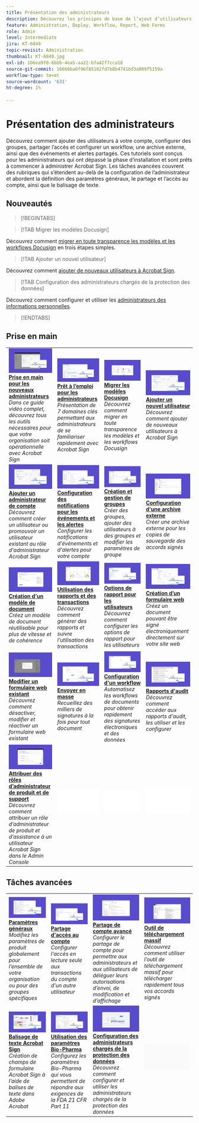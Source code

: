 ```yaml
---
title: Présentation des administrateurs
description: Découvrez les principes de base de l’ajout d’utilisateurs à votre compte, de la configuration de groupes, du partage d’accès et de la configuration d’un workflow, d’une archive externe et d’événements et alertes partagés
feature: Administration, Deploy, Workflow, Report, Web Forms
role: Admin
level: Intermediate
jira: KT-6849
topic-revisit: Administration
thumbnail: KT-6849.jpg
exl-id: 1b6ea9f0-6bbb-4ea5-aa22-bfa42f7cca18
source-git-commit: 16666ba6f96f85182fd7b8b4741bd3a009f5159a
workflow-type: tm+mt
source-wordcount: '631'
ht-degree: 1%

---
```


# Présentation des administrateurs

Découvrez comment ajouter des utilisateurs à votre compte, configurer des groupes, partager l’accès et configurer un workflow, une archive externe, ainsi que des événements et alertes partagés. Ces tutoriels sont conçus pour les administrateurs qui ont dépassé la phase d’installation et sont prêts à commencer à administrer Acrobat Sign. Les tâches avancées couvrent des rubriques qui s’étendent au-delà de la configuration de l’administrateur et abordent la définition des paramètres généraux, le partage et l’accès au compte, ainsi que le balisage de texte.

## Nouveautés

>[!BEGINTABS]

>[!TAB Migrer les modèles Docusign]

Découvrez comment [migrer en toute transparence les modèles et les workflows Docusign](docusign-templates.md) en trois étapes simples.

>[!TAB Ajouter un nouvel utilisateur]

Découvrez comment [ajouter de nouveaux utilisateurs à Acrobat Sign](add-users-to-your-account.md).

>[!TAB Configuration des administrateurs chargés de la protection des données]

Découvrez comment configurer et utiliser les [administrateurs des informations personnelles](privacy.md).

>[!ENDTABS]

## Prise en main

<table style="table-layout:fixed">
<tr>
  <td>
    <a href="get-started-admin.md">
      <img alt="Prise en main pour les nouveaux administrateurs" src="../assets/get-started-admin.png" />
    </a>
    <div>
    <a href="get-started-admin.md"><strong>Prise en main pour les nouveaux administrateurs</strong></a>
    </div>
    <em>Dans ce guide vidéo complet, découvrez tous les outils nécessaires pour que votre organisation soit opérationnelle avec Acrobat Sign</em>
    <br>
  </td>
  <td>
    <a href="up-and-running-admin.md">
      <img alt="Prêt à l’emploi pour les administrateurs" src="../assets/up-and-running.png" />
    </a>
    <div>
    <a href="up-and-running-admin.md"><strong>Prêt à l’emploi pour les administrateurs</strong></a>
    </div>
    <em>Présentation de 7 domaines clés permettant aux administrateurs de se familiariser rapidement avec Acrobat Sign</em>
    <br>
  </td>
  <td>
    <a href="docusign-templates.md">
      <img alt="Migrer les modèles Docusign" src="../assets/migrate-templates.png" />
    </a>
    <div>
    <a href="docusign-templates.md"><strong>Migrer les modèles Docusign</strong></a>
    </div>
    <em>Découvrez comment migrer en toute transparence les modèles et les workflows Docusign</em>
    <br>
  </td>
  <td>
    <a href="add-users-to-your-account.md">
      <img alt="Ajouter un nouvel utilisateur" src="../assets/add-user.png" />
    </a>
    <div>
    <a href="add-users-to-your-account.md"><strong>Ajouter un nouvel utilisateur</strong></a>
    </div>
    <em>Découvrez comment ajouter de nouveaux utilisateurs à Acrobat Sign</em>
    <br>
  </td>
</tr>
<tr>
  <td>
    <a href="add-admin.md">
      <img alt="Ajouter un nouvel administrateur de compte" src="../assets/add-admin.png" />
    </a>
    <div>
    <a href="add-admin.md"><strong>Ajouter un administrateur de compte</strong></a>
    </div>
    <em>Découvrez comment créer un utilisateur ou promouvoir un utilisateur existant au rôle d'administrateur Acrobat Sign</em>
    <br>
  </td>
  <td>
      <a href="set-up-shared-events-and-alert.md">
        <img alt="Configuration d’événements partagés et d’alertes" src="../assets/notifications.png" />
      </a>
      <div>
      <a href="set-up-shared-events-and-alert.md"><strong>Configuration des notifications pour les événements et les alertes</strong></a>
      </div>
      <em>Configurer les notifications d'événements et d'alertes pour votre compte</em>
      <br>
    </td>
    <td>
      <a href="create-and-manage-groups.md">
        <img alt="Création et gestion de groupes" src="../assets/groups.png" />
      </a>
      <div>
      <a href="create-and-manage-groups.md"><strong>Création et gestion de groupes</strong></a>
      </div>
      <em>Créer des groupes, ajouter des utilisateurs à des groupes et modifier les paramètres de groupe</em>
      <br>
    </td>
    <td>
      <a href="set-up-your-external-archive.md">
        <img alt="Configuration d’une archive externe" src="../assets/external-archive.png" />
      </a>
      <div>
      <a href="set-up-your-external-archive.md"><strong>Configuration d'une archive externe</strong></a>
      </div>
      <em>Créer une archive externe pour les copies de sauvegarde des accords signés</em>
      <br>
    </td>
</tr>
<tr>
  <td>
    <a href="../sign-advanced-users/create-a-template.md">
      <img alt="Création d’un modèle de document" src="../assets/create-template.png" />
    </a>
    <div>
    <a href="../sign-advanced-users/create-a-template.md"><strong>Création d'un modèle de document</strong></a>
    </div>
    <em>Créez un modèle de document réutilisable pour plus de vitesse et de cohérence</em>
    <br>
  </td>
  <td>
    <a href="../sign-advanced-users/creating-a-report.md">
      <img alt="Utilisation des rapports et des transactions" src="../assets/reporting.png" />
    </a>
    <div>
    <a href="../sign-advanced-users/creating-a-report.md"><strong>Utilisation des rapports et des transactions</strong></a>
    </div>
    <em>Découvrez comment générer des rapports et suivre l'utilisation des transactions</em>
    <br>
  </td>
  <td>
    <a href="report-options.md">
      <img alt="Options de rapport pour les utilisateurs" src="../assets/report-options.png" />
    </a>
    <div>
    <a href="report-options.md"><strong>Options de rapport pour les utilisateurs</strong></a>
    </div>
    <em>Découvrez comment configurer les options de rapport pour les utilisateurs</em>
    <br>
  </td>
  <td>
    <a href="../sign-advanced-users/webform.md">
      <img alt="Création d’un formulaire web" src="../assets/web-form.png" />
    </a>
    <div>
    <a href="../sign-advanced-users/webform.md"><strong>Création d’un formulaire web</strong></a>
    </div>
    <em>Créez un document pouvant être signé électroniquement directement sur votre site web</em>
    <br>
  </td>
</tr>  
<tr>
   <td>
    <a href="../sign-advanced-users/modify-webform.md">
      <img alt="Modification d’un formulaire web existant" src="../assets/modify-web-form.png" />
    </a>
    <div>
    <a href="../sign-advanced-users/modify-webform.md"><strong>Modifier un formulaire web existant</strong></a>
    </div>
    <em>Découvrez comment désactiver, modifier et réactiver un formulaire web existant</em>
    <br>
  </td>
  <td>
    <a href="../sign-advanced-users/megasign.md">
      <img alt="Envoi en masse" src="../assets/send-in-bulk.png" />
    </a>
    <div>
    <a href="../sign-advanced-users/megasign.md"><strong>Envoyer en masse</strong></a>
    </div>
    <em>Recueillez des milliers de signatures à la fois pour tout document</em>
    <br>
  </td>
  <td>
    <a href="building-a-custom-workflow.md">
      <img alt="Configuration d’un workflow" src="../assets/workflow.png" />
    </a>
    <div>
    <a href="building-a-custom-workflow.md"><strong>Configuration d'un workflow</strong></a>
    </div>
    <em>Automatisez les workflows de documents pour obtenir rapidement des signatures électroniques et des données</em>
    <br>
  </td>
  <td>
    <a href="audit-reports.md">
      <img alt="Rapports d’audit" src="../assets/audit-report.png" />
    </a>
    <div>
    <a href="audit-reports.md"><strong>Rapports d'audit</strong></a>
    </div>
    <em>Découvrez comment accéder aux rapports d'audit, les utiliser et les configurer</em>
    <br>
  </td>
</tr>
<tr>
    <td>
      <a href="promote-admin.md">
        <img alt="Attribution de rôles d’administrateur de produit et de support" src="../assets/assign-product.png" />
      </a>
      <div>
      <a href="promote-admin.md"><strong>Attribuer des rôles d’administrateur de produit et de support</strong></a>
      </div>
      <em>Découvrez comment attribuer un rôle d’administrateur de produit et d’assistance à un utilisateur Acrobat Sign dans le Admin Console</em>
      <br>
    </td>
    <td>
      <img alt="Espaceur" src="../assets/Whitespacer.png" />
      <div>
      <br>
    </td>
    <td>
      <img alt="Espaceur" src="../assets/Whitespacer.png" />
      <div>
      <br>
    </td>
    <td>
      <img alt="Espaceur" src="../assets/Whitespacer.png" />
      <div>
      <br>
    </td>
</tr>    
</table>

## Tâches avancées

<table style="table-layout:fixed">
<tr>
  <td>
    <a href="learn-about-global-settings.md">
      <img alt="Paramètres généraux" src="../assets/global-settings.png">
    </a>
    <div>
    <a href="learn-about-global-settings.md"><strong>Paramètres généraux</strong></a>
    </div>
    <em>Modifiez les paramètres de produit globalement pour l’ensemble de votre organisation ou pour des groupes spécifiques</em>
    <br>
  </td>
  <td>
    <a href="share-account-access.md">
      <img alt="Partage de l’accès au compte" src="../assets/sharing.png" />
    </a>  
    <div>
    <a href="share-account-access.md"><strong>Partage d'accès au compte</strong></a>
    </div>
    <em>Configurer l'accès en lecture seule aux transactions du compte d'un autre utilisateur</em>
    <br>
  </td>
  <td>
    <a href="advanced-account-sharing.md">
      <img alt="Partage de compte avancé" src="../assets/advanced-sharing.png" />
    </a>
    <div>
    <a href="advanced-account-sharing.md"><strong>Partage de compte avancé</strong></a>
    </div>
    <em>Configurer le partage de compte pour permettre aux administrateurs et aux utilisateurs de déléguer leurs autorisations d’envoi, de modification et d’affichage</em>
    <br>
  </td>
  <td>
    <a href="bulk-download-tool.md">
      <img alt="Outil de téléchargement massif" src="../assets/bulk-download.png" />
    </a>
    <div>
    <a href="bulk-download-tool.md"><strong>Outil de téléchargement massif</strong></a>
    </div>
    <em>Découvrez comment utiliser l’outil de téléchargement massif pour télécharger rapidement tous vos accords signés</em>
    <br>
  </td> 
</tr>
<tr>
   <td>
     <a href="../sign-advanced-users/adobe-sign-text-tagging.md">
      <img alt="Balisage de texte Acrobat Sign" src="../assets/tagging.png" />
    </a>
    <div>
    <a href="../sign-advanced-users/adobe-sign-text-tagging.md"><strong>Balisage de texte Acrobat Sign</strong></a>
    <div>
    <em>Création de champs de formulaire Acrobat Sign à l’aide de balises de texte dans Adobe Acrobat</em>
    <br>
  </td>
  <td>
    <a href="use-bio-pharma-settings.md">
      <img alt="Utilisation des paramètres Bio-Pharma" src="../assets/bio-settings.png" />
    </a>
    <div>
    <a href="use-bio-pharma-settings.md"><strong>Utilisation des paramètres Bio-Pharma</strong></a>
    </div>
    <em>Configurez les paramètres Bio-Pharma qui vous permettent de répondre aux exigences de la FDA 21 CFR Part 11</em>
    <br>
  </td>
  <td>
    <a href="privacy.md">
      <img alt="Configuration de l’administrateur des informations personnelles" src="../assets/privacy-admin.png" />
    </a>
    <div>
    <a href="privacy.md"><strong>Configuration des administrateurs chargés de la protection des données</strong></a>
    </div>
    <em>Découvrez comment configurer et utiliser les administrateurs chargés de la protection des données</em>
    <br>
  </td>
  <td>
    <img alt="Espaceur" src="../assets/Grayspacer.png" />
    <div>
    <br>
  </td>
</tr>
</table>
